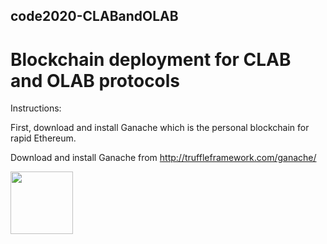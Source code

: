 ## code2020-CLABandOLAB
# Blockchain deployment for CLAB and OLAB protocols

Instructions:

First, download and install Ganache which is the personal blockchain for rapid Ethereum. 

Download and install Ganache from http://truffleframework.com/ganache/
 
 <img align="left" width="100" height="100" src="https://www.trufflesuite.com/img/ganache-logo-dark.svg">
